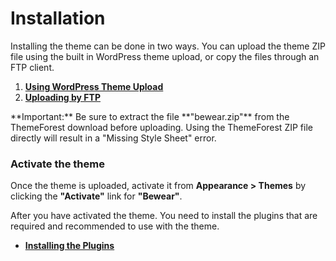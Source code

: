 # Installation

Installing the theme can be done in two ways. You can upload the theme ZIP file using the built in WordPress theme upload, or copy the files through an FTP client.

1. [**Using WordPress Theme Upload**](using_wordpress_theme_upload.md)
2. [**Uploading by FTP**](uploading_by_ftp.md)

<div class="alert alert-danger">**Important:** Be sure to extract the file **"bewear.zip"** from the ThemeForest download before uploading. Using the ThemeForest ZIP file directly will result in a "Missing Style Sheet" error.</div>

### Activate the theme

Once the theme is uploaded, activate it from **Appearance > Themes** by clicking the **"Activate"** link for **"Bewear"**.

After you have activated the theme. You need to install the plugins that are required and recommended to use with the theme.

* [**Installing the Plugins**](installing_plugins.md)
